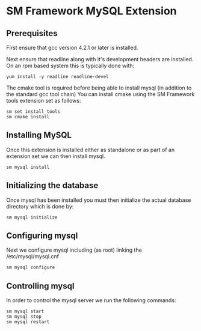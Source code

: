 # SM Framework MySQL Extension

## Prerequisites
First ensure that gcc version 4.2.1 or later is installed.

Next ensure that readline along with it's development headers are installed.
On an rpm based system this is typically done with:

    yum install -y readline readline-devel


The cmake tool is required before being able to install mysql (in
addition to the standard gcc tool chain) You can install cmake using the
SM Framework tools extension set as follows:

    sm set install tools
    sm cmake install

## Installing MySQL

Once this extension is installed either as standalone or as part of an
extension set we can then install mysql.

    sm mysql install

## Initializing the database

Once mysql has been installed you must then initialize the actual database
directory which is done by:

    sm mysql initialize

## Configuring mysql

Next we configure mysql including (as root) linking the /etc/mysql/mysql.cnf

    sm mysql configure

## Controlling mysql

In order to control the mysql server we run the following commands:

    sm mysql start
    sm mysql stop
    sm mysql restart

